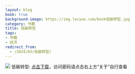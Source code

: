 ```yaml
---
layout: blog
book: true
background-image: https://img.locyoo.com/book低碳转型.jpg
category: 书籍
title: 低碳转型
tags:
- 书籍
- 经济
redirect_from:
  - /2024/03/低碳转型/
---
```

![](https://img.locyoo.com/book低碳转型.jpg)
低碳转型: <a name = "ref1" href="https://url18.ctfile.com/f/50983618-1350064604-20fc17?p=3619">点击下载</a>，访问密码请点击右上方“关于”自行查看